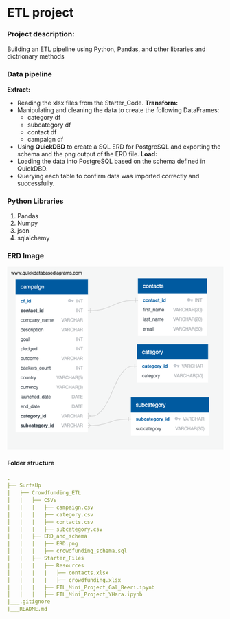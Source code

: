 # ETL project
### Project description:
Building an ETL pipeline using Python, Pandas, and other libraries and dictrionary methods

### Data pipeline
**Extract:**
* Reading the xlsx files from the Starter_Code. 
**Transform:**
* Manipulating and cleaning the data to create the following DataFrames:
    * category df
    * subcategory df
    * contact df 
    * campaign df
* Using **QuickDBD** to create a SQL ERD for PostgreSQL and exporting the schema and the png output of the ERD file. 
**Load:**
* Loading the data into PostgreSQL based on the schema defined in QuickDBD.
* Querying each table to confirm data was imported correctly and successfully. 

### Python Libraries
1. Pandas
2. Numpy
3. json
4. sqlalchemy

### ERD Image
![erd](https://github.com/Kokolipa/Crowdfunding_ETL/blob/etl/Crowdfunding_ETL/ERD_and_schema/ERD.png)

#### Folder structure
``` yml
.
├── SurfsUp
│   ├── Crowdfunding_ETL    
│   |   ├── CSVs
│   |   |   ├── campaign.csv
│   |   |   ├── category.csv
│   |   |   ├── contacts.csv
│   |   |   ├── subcategory.csv
│   |   ├── ERD_and_schema      
│   |   |   ├── ERD.png
│   |   |   ├── crowdfunding_schema.sql     
│   |   ├── Starter_Files      
│   |   |   ├── Resources
│   |   |   |   ├── contacts.xlsx
│   |   |   |   ├── crowdfunding.xlsx
│   |   |   ├── ETL_Mini_Project_Gal_Beeri.ipynb
│   |   |   ├── ETL_Mini_Project_YHara.ipynb      
|___.gitignore               
|___README.md
``` 

